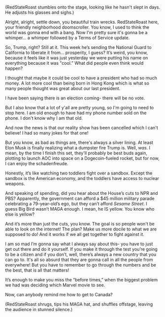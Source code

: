(RedStateRoast stumbles onto the stage, looking like he hasn't slept in days. He adjusts his glasses and sighs.)

Alright, alright, settle down, you beautiful train wrecks. RedStateRoast here, your friendly neighborhood doomscroller. You know, I used to think the world was gonna end with a bang. Now I'm pretty sure it's gonna be a whimper… a whimper followed by a Terms of Service update.

So, Trump, right? Still at it. This week he’s sending the National Guard to California to liberate it from… prosperity, I guess? It’s weird, you know, because it feels like it was just yesterday we were putting his name on everything because it was "cool.” What did people even think would happen? 

I thought that maybe it could be cool to have a president who had so much money. A lot more cool than being born in Hong Kong which is what so many people thought was great about our last president.

I have been saying there is an election coming- there will be no vote.

But I also know that a lot of y'all are pretty young, so I'm going to need to stop here. I am old enough to have had my phone number sold on the phone. I don't know why I am that old.

And now the news is that our reality show has been cancelled which I can't believe! I had so many jokes for that one!

But you know, as bad as things are, there's always a silver lining. At least Elon Musk is finally realizing what a dumpster fire Trump is. Well, *was*. I mean, by the time I finish this set, they'll probably be best buds again, plotting to launch AOC into space on a Dogecoin-fueled rocket, but for now, I can enjoy the schadenfreude.

Honestly, it’s like watching two toddlers fight over a sandbox. Except the sandbox is the American economy, and the toddlers have access to nuclear weapons. 

And speaking of spending, did you hear about the House’s cuts to NPR and PBS? Apparently, the government can afford a $45 million military parade celebrating a 79-year-old’s ego, but they can’t afford *Sesame Street*. I guess Big Bird wasn’t MAGA enough. I mean, he IS yellow. You know who else is yellow?

And it’s more than just the cuts, you know. The goal is so people won't be able to look on the internet! The plan? Make us more docile to what we are supposed to do! And it works if we all get together to fight against it.

I am so mad I’m gonna say what I always say about this- you have to just get out there and do it yourself. If you make it through the test you’re going to be a citizen and if you don’t, well, there’s always a new country that you can go to. It's all so absurd that they are gonna call in all the people from everywhere! But you have to remember to go through the numbers and be the best, that is all that matters!

It’s enough to make you miss the “before times,” when the biggest problem we had was deciding which Marvel movie to see.

Now, can anybody remind me how to get to Canada?

(RedStateRoast shrugs, tips his MAGA hat, and shuffles offstage, leaving the audience in stunned silence.)